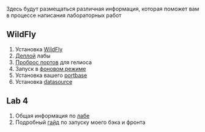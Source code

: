 Здесь будут размещаться различная информация, которая поможет вам в процессе написания лабораторных работ

## WildFly

1. Установка [WildFly](https://github.com/DeltaThreeEight/Web-Programming-ITMO/blob/master/guides/install-wildfly.md#установка-wildfly-на-helios)
1. [Деплой](https://github.com/DeltaThreeEight/Web-Programming-ITMO/blob/master/guides/install-wildfly.md#deployment) лабы
1. [Проброс портов](https://github.com/DeltaThreeEight/Web-Programming-ITMO/blob/master/guides/install-wildfly.md#проброс-портов) для гелиоса
1. Запуск в [фоновом режиме](https://github.com/DeltaThreeEight/Web-Programming-ITMO/blob/master/guides/install-wildfly.md#запуск-в-фоне)
1. Установка вашего [portbase](https://github.com/DeltaThreeEight/Web-Programming-ITMO/blob/master/guides/install-wildfly.md#установка-portbase)
1. Установка [datasource](https://github.com/DeltaThreeEight/Web-Programming-ITMO/blob/master/guides/set-wildfly-datasource.md)

## Lab 4

1. Общая информация по [лабе](https://github.com/DeltaThreeEight/Web-Programming-ITMO/blob/master/guides/lab4.md)
1. Подробный [гайд](https://github.com/DeltaThreeEight/Web-Programming-ITMO/blob/master/guides/lab4-detailed.md) по запуску моего бэка и фронта
